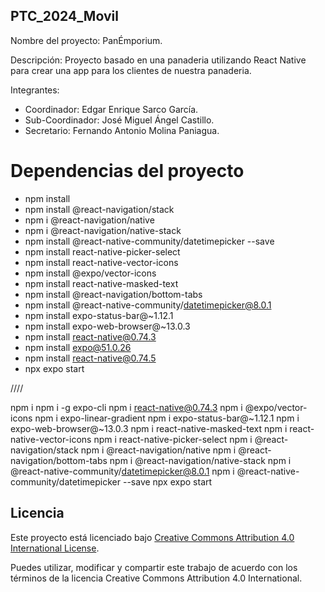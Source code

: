 ﻿## PTC_2024_Movil
Nombre del proyecto: PanÉmporium.

Descripción:
Proyecto basado en una panaderia utilizando React Native para crear una app
para los clientes de nuestra panaderia.

Integrantes:
* Coordinador: Edgar Enrique Sarco García.
* Sub-Coordinador: José Miguel Ángel Castillo.
* Secretario: Fernando Antonio Molina Paniagua.


# Dependencias del proyecto

- npm install
- npm install @react-navigation/stack
- npm i @react-navigation/native
- npm i @react-navigation/native-stack
- npm install @react-native-community/datetimepicker --save
- npm install react-native-picker-select
- npm install react-native-vector-icons
- npm install @expo/vector-icons
- npm install react-native-masked-text
- npm install @react-navigation/bottom-tabs
- npm install @react-native-community/datetimepicker@8.0.1
- npm install expo-status-bar@~1.12.1
- npm install expo-web-browser@~13.0.3
- npm install react-native@0.74.3
- npm install expo@51.0.26
- npm install react-native@0.74.5
- npx expo start

////

npm i
npm i -g expo-cli
npm i react-native@0.74.3
npm i @expo/vector-icons
npm i expo-linear-gradient
npm i expo-status-bar@~1.12.1
npm i expo-web-browser@~13.0.3
npm i react-native-masked-text
npm i react-native-vector-icons
npm i react-native-picker-select
npm i @react-navigation/stack
npm i @react-navigation/native
npm i @react-navigation/bottom-tabs
npm i @react-navigation/native-stack
npm i @react-native-community/datetimepicker@8.0.1
npm i @react-native-community/datetimepicker --save
npx expo start

## Licencia

Este proyecto está licenciado bajo [Creative Commons Attribution 4.0 International License](https://creativecommons.org/licenses/by/4.0/legalcode).

Puedes utilizar, modificar y compartir este trabajo de acuerdo con los términos de la licencia Creative Commons Attribution 4.0 International.
